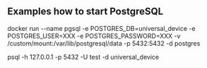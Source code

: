 ## Examples how to start PostgreSQL
docker run --name pgsql -e POSTGRES_DB=universal_device -e POSTGRES_USER=XXX -e POSTGRES_PASSWORD=XXX -v /custom/mount:/var/lib/postgresql/data -p 5432:5432 -d postgres

psql -h 127.0.0.1 -p 5432 -U test -d universal_device
